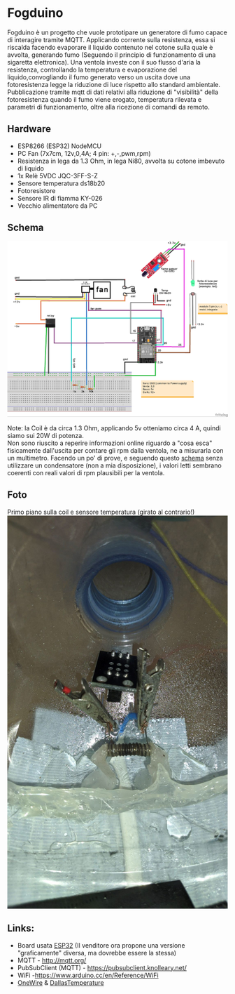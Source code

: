 # Fogduino

Fogduino è un progetto che vuole prototipare un generatore di fumo capace di interagire tramite MQTT. Applicando corrente sulla resistenza, essa si riscalda facendo evaporare il liquido contenuto nel cotone sulla quale è avvolta, generando fumo (Seguendo il principio di funzionamento di una sigaretta elettronica).
Una ventola investe con il suo flusso d'aria la resistenza, controllando la temperatura e evaporazione del liquido,convogliando il fumo generato verso un uscita dove una fotoresistenza legge la riduzione di luce rispetto allo standard ambientale.
Pubblicazione tramite mqtt di dati relativi alla riduzione di "visibilità" della fotoresistenza quando il fumo viene erogato, temperatura rilevata e parametri di funzionamento, oltre alla ricezione di comandi da remoto.


## Hardware

- ESP8266 (ESP32) NodeMCU
- PC Fan (7x7cm, 12v,0,4A; 4 pin: +,-,pwm,rpm)
- Resistenza in lega da 1.3 Ohm, in lega Ni80, avvolta su cotone imbevuto di liquido
- 1x Relè 5VDC JQC-3FF-S-Z 
- Sensore temperatura ds18b20
- Fotoresistore
- Sensore IR di fiamma KY-026
- Vecchio alimentatore da PC 

## Schema
![Disegno dello schema progetto](https://github.com/agandini/fogduino/blob/main/img/fogduino_bb.jpg?raw=true)

Note: la Coil è da circa 1.3 Ohm, applicando 5v otteniamo circa 4 A, quindi siamo sui 20W di potenza.\
Non sono riuscito a reperire informazioni online riguardo a "cosa esca" fisicamente dall'uscita per contare gli rpm dalla ventola, ne a misurarla con un multimetro. Facendo un po' di prove, e seguendo questo [schema](https://esp32.com/viewtopic.php?f=19&t=13679&sid=1309e637ad6137b20bef39852a5a2172&start=20) senza utilizzare un condensatore (non a mia disposizione), i valori letti sembrano coerenti con reali valori di rpm plausibili per la ventola.

## Foto

Primo piano sulla coil e sensore temperatura (girato al contrario!)
![Coil](https://github.com/agandini/fogduino/blob/main/img/coil.jpg?raw=true)

## Links:
  - Board usata [ESP32](https://www.amazon.it/AZDelivery-sviluppo-successivo-versione-compatibile/dp/B08BTQ57ZV/ref=sr_1_5?__mk_it_IT=%C3%85M%C3%85%C5%BD%C3%95%C3%91&crid=7S1HMAXV0GP4&dchild=1&keywords=esp32+azdelivery&qid=1616601484&sprefix=esp32+azd%2Caps%2C245&sr=8-5) (Il venditore ora propone una versione "graficamente" diversa, ma dovrebbe essere la stessa)
  - MQTT - http://mqtt.org/
  - PubSubClient (MQTT) - https://pubsubclient.knolleary.net/
  - WiFi -https://www.arduino.cc/en/Reference/WiFi
  - [OneWire](https://www.arduino.cc/reference/en/libraries/onewire/) & [DallasTemperature](https://www.arduinolibraries.info/libraries/dallas-temperature)
 
